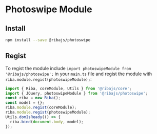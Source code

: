 # Photoswipe Module

## Install

```bash
npm install --save @ribajs/photoswipe
```

## Regist

To regist the module include `import photoswipeModule from '@ribajs/photoswipe';` in your `main.ts` file and regist the module with `riba.module.regist(photoswipeModule);`:

```ts
import { Riba, coreModule, Utils } from '@ribajs/core';
import { JQuery, photoswipeModule } from '@ribajs/photoswipe';
const riba = new Riba();
const model = {};
riba.module.regist(coreModule);
riba.module.regist(photoswipeModule);
Utils.domIsReady(() => {
  riba.bind(document.body, model);
});
```
